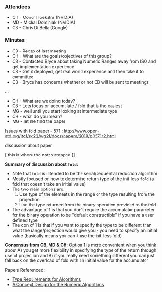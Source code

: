 ### Attendees

* CH - Conor Hoekstra (NVIDIA)
* MD - Michal Dominiak (NVIDIA)
* CB - Chris Di Bella (Google)

### Minutes

* CB - Recap of last meeting
* CH - What are the goals/objectives of this group?
* CB - Contacted Bryce about taking Numeric Ranges away from ISO and get implementation experience
* CB - Get it deployed, get real world experience and then take it to committee
* CB - Bryce has concerns whether or not CB will be sent to meetings

...

* CH - What are we doing today?
* CB - Lets focus on accumulate / fold that is the easiest
* MG - well until you start looking at intermediate type
* CH - what do you mean?
* MG - let me find the paper

Issues with fold paper - 571 : http://www.open-std.org/jtc1/sc22/wg21/docs/papers/2018/p0571r2.html

discussion about paper

[ this is where the notes stopped ]]

**Summary of discussion about `fold`:**

- Note that `fold` is intended to be the serial/sequential reduction algorithm
- Mostly focused on how to determine return type of the init-less `fold` (a fold that doesn't take an initial value)
- The two main options are:
   1) Use type of the elements in the range or the type resulting from the projection
   2) Use the type returned from the binary operation provided to the fold
- The advantage of 1 is that you don't require the accumulator parameter for the binary operation to be "default constructible" if you have a user defined type
- The con of 1 is that if you want to specify the type to be different than what the range/projection would give you - you need to specify an initial value (basically means you can-t use the init-less fold)

**Consensus from CB, MD & CH**: Option 1 is more convenient when you think about A) you get more flexibility in specifying the type of the return through use of projection and B) if you really need something different you can just fall back on the overload of fold with an initial value for the accumulator

Papers Referenced:

* [Type Requirements for <numeric> Algorithms](http://www.open-std.org/jtc1/sc22/wg21/docs/papers/2018/p0571r2.html)
* [A Concept Design for the Numeric Algorithms](http://www.open-std.org/jtc1/sc22/wg21/docs/papers/2019/p1813r0.pdf)
